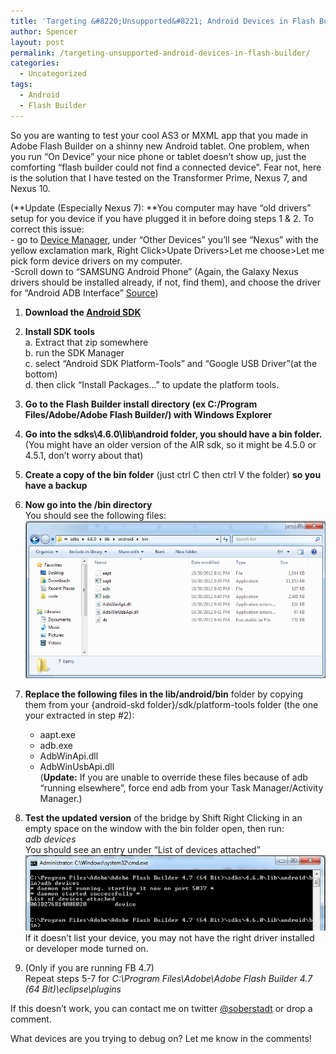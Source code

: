 ```yaml
---
title: 'Targeting &#8220;Unsupported&#8221; Android Devices in Flash Builder 4.5+'
author: Spencer
layout: post
permalink: /targeting-unsupported-android-devices-in-flash-builder/
categories:
  - Uncategorized
tags:
  - Android
  - Flash Builder
---
```

So you are wanting to test your cool AS3 or MXML app that you made in Adobe Flash Builder on a shinny new Android tablet. One problem, when you run “On Device” your nice phone or tablet doesn’t show up, just the comforting “flash builder could not find a connected device”. Fear not, here is the solution that I have tested on the Transformer Prime, Nexus 7, and Nexus 10.

(**Update (Especially Nexus 7): **You computer may have “old drivers” setup for you device if you have plugged it in before doing steps 1 & 2. To correct this issue:  
\- go to [Device Manager][1], under “Other Devices” you’ll see “Nexus” with the yellow exclamation mark, Right Click>Upate Drivers>Let me choose>Let me pick form device drivers on my computer.  
\-Scroll down to “SAMSUNG Android Phone” (Again, the Galaxy Nexus drivers should be installed already, if not, find them), and choose the driver for “Android ADB Interface”
[Source][2])

1.  **Download the [Android SDK][3]**  

2.  **Install SDK tools**  
    a. Extract that zip somewhere  
    b. run the SDK Manager  
    c. select “Android SDK Platform-Tools” and “Google USB Driver”(at the bottom)  
    d. then click “Install Packages…” to update the platform tools.  

3. **Go to the Flash Builder install directory (ex C:/Program Files/Adobe/Adobe Flash Builder/) with Windows Explorer**  

4. **Go into the sdks\4.6.0\lib\android folder, you should have a bin folder.**  
(You might have an older version of the AIR sdk, so it might be 4.5.0 or 4.5.1, don’t worry about that)  

5. **Create a copy of the bin folder** (just ctrl C then ctrl V the folder) **so you have a backup**  

6. **Now go into the /bin directory**  
You should see the following files:
![png;base64ce2c4bd846e7c950][4]

7. **Replace the following files in the lib/android/bin** folder by copying them from your {android-skd folder}/sdk/platform-tools folder (the one your extracted in step #2):  
    - aapt.exe
    - adb.exe
    - AdbWinApi.dll
    - AdbWinUsbApi.dll  
(**Update:** If you are unable to override these files because of adb “running elsewhere”, force end adb from your Task Manager/Activity Manager.)

8. **Test the updated version** of the bridge by Shift Right Clicking in an empty space on the window with the bin folder open, then run:  
    *adb devices*  
You should see an entry under “List of devices attached”  
![png;base64615abec019a5731f][5]  
If it doesn’t list your device, you may not have the right driver installed or developer mode turned on.

9. (Only if you are running FB 4.7)  
Repeat steps 5-7 for *C:\Program Files\Adobe\Adobe Flash Builder 4.7 (64 Bit)\eclipse\plugins*

If this doesn’t work, you can contact me on twitter [@soberstadt][6] or drop a comment.

What devices are you trying to debug on? Let me know in the comments!

   [1]: http://windows.microsoft.com/en-us/windows-vista/open-device-manager (Opening Device Manager)
   [2]: http://stackoverflow.com/questions/11533228/not-seeing-nexus7-in-eclipses-android-devices (Not seeing Nexus 7 - StackOverflow)
   [3]: http://developer.android.com/sdk/index.html (Android SDK)
   [4]: /blog/wp-content/uploads/2013/03/pngbase64ce2c4bd846e7c9501.png
   [5]: /blog/wp-content/uploads/2013/03/pngbase64615abec019a5731f.png
   [6]: http://twitter.com/soberstadt
